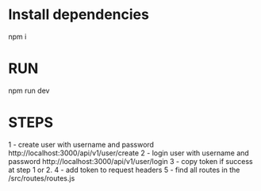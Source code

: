 # Install dependencies
npm i

# RUN

npm run dev

# STEPS

1 - create user with username and password http://localhost:3000/api/v1/user/create 
2 - login user with username and password http://localhost:3000/api/v1/user/login
3 - copy token if success at step 1 or 2. 
4 - add token to request headers
5 - find all routes in the /src/routes/routes.js